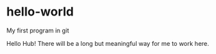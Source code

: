 # hello-world
My first program in git

Hello Hub! There will be a long but meaningful way for me to work here.
